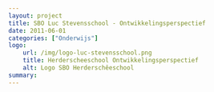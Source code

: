 ```yaml
---
layout: project
title: SBO Luc Stevensschool - Ontwikkelingsperspectief
date: 2011-06-01
categories: ["Onderwijs"]
logo:
    url: /img/logo-luc-stevensschool.png
    title: Herderscheeschool Ontwikkelingsperspectief
    alt: Logo SBO Herderschêeschool
summary:
---
```

